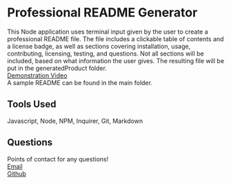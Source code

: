 
# Professional README Generator
This Node application uses terminal input given by the user to create a professional README file. The file includes a clickable table of contents and a license badge, as well as sections covering installation, usage, contributing, licensing, testing, and questions. Not all sections will be included, based on what information the user gives. The resulting file will be put in the generatedProduct folder.  
[Demonstration Video](https://watch.screencastify.com/v/EUSGT09QVt9VP6KJBR65)  
A sample README can be found in the main folder.

## Tools Used
Javascript, Node, NPM, Inquirer, Git, Markdown

## Questions
Points of contact for any questions!  
[Email](mlpaul4901@gmail.com)  
[Github](https://github.com/MeghanPaul)
